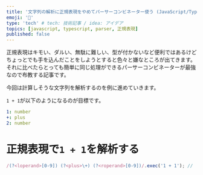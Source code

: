 ```yaml
---
title: '文字列の解析に正規表現をやめてパーサーコンビネーター使う (JavaScript/TypeScript)'
emoji: '📐'
type: 'tech' # tech: 技術記事 / idea: アイデア
topics: [javascript, typescript, parser, 正規表現]
published: false
---
```


正規表現はキモい、ダルい、無駄に難しい、型が付かないなど便利ではあるけどちょっとでも手を込んだことをしようとすると色々と嫌なところが出てきます。
それに比べたらとっても簡単に同じ処理ができるパーサーコンビネーターが最強なので布教する記事です。

今回は計算しそうな文字列を解析するのを例に進めていきます。

`1 + 1`が以下のようになるのが目標です。

```yml
1: number
+: plus
2: number
```

# 正規表現で`1 + 1`を解析する

```js
/(?<loperand>[0-9]) (?<plus>\+) (?<roperand>[0-9])/.exec('1 + 1'); //
```

